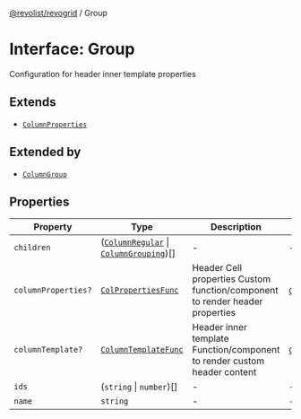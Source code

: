 [@revolist/revogrid](README.md) / Group

# Interface: Group

Configuration for header inner template properties

## Extends

- [`ColumnProperties`](Interface.ColumnProperties.md)

## Extended by

- [`ColumnGroup`](Interface.ColumnGroup.md)

## Properties

| Property | Type | Description | Inherited from | Defined in |
| ------ | ------ | ------ | ------ | ------ |
| `children` | ([`ColumnRegular`](Interface.ColumnRegular.md) \| [`ColumnGrouping`](TypeAlias.ColumnGrouping.md))[] | - | - | [src/store/dataSource/data.store.ts:22](https://github.com/revolist/revogrid/blob/ec9aef33f9c1bf72c73d96c05d2eb8650d7cd25f/src/store/dataSource/data.store.ts#L22) |
| `columnProperties?` | [`ColPropertiesFunc`](TypeAlias.ColPropertiesFunc.md) | Header Cell properties Custom function/component to render header properties | [`ColumnProperties`](Interface.ColumnProperties.md).`columnProperties` | [src/types/interfaces.ts:120](https://github.com/revolist/revogrid/blob/ec9aef33f9c1bf72c73d96c05d2eb8650d7cd25f/src/types/interfaces.ts#L120) |
| `columnTemplate?` | [`ColumnTemplateFunc`](TypeAlias.ColumnTemplateFunc.md) | Header inner template Function/component to render custom header content | [`ColumnProperties`](Interface.ColumnProperties.md).`columnTemplate` | [src/types/interfaces.ts:115](https://github.com/revolist/revogrid/blob/ec9aef33f9c1bf72c73d96c05d2eb8650d7cd25f/src/types/interfaces.ts#L115) |
| `ids` | (`string` \| `number`)[] | - | - | [src/store/dataSource/data.store.ts:24](https://github.com/revolist/revogrid/blob/ec9aef33f9c1bf72c73d96c05d2eb8650d7cd25f/src/store/dataSource/data.store.ts#L24) |
| `name` | `string` | - | - | [src/store/dataSource/data.store.ts:21](https://github.com/revolist/revogrid/blob/ec9aef33f9c1bf72c73d96c05d2eb8650d7cd25f/src/store/dataSource/data.store.ts#L21) |
